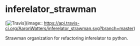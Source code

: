 # inferelator_strawman

[![Travis](https://travis-ci.org/AaronWatters/inferelator_strawman)](image:: https://api.travis-ci.org/AaronWatters/inferelator_strawman.svg?branch=master)

Strawman organization for refactoring inferelator to python.
